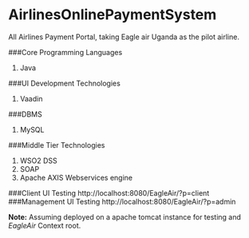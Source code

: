# AirlinesOnlinePaymentSystem
All Airlines Payment Portal, taking Eagle air Uganda as the pilot airline.

###Core Programming Languages
1. Java

###UI Development Technologies
1. Vaadin

###DBMS
1. MySQL

###Middle Tier Technologies
1. WSO2 DSS
2. SOAP
3. Apache AXIS Webservices engine

###Client UI Testing
http://localhost:8080/EagleAir/?p=client
###Management UI Testing
http://localhost:8080/EagleAir/?p=admin

**Note:** Assuming deployed on a apache tomcat instance for testing and *EagleAir* Context root.





